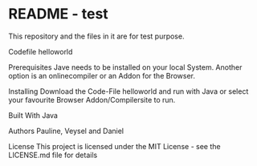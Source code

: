 # README - test

This repository and the files in it are for test purpose.

Codefile helloworld

Prerequisites
Jave needs to be installed on your local System. Another option is an onlinecompiler or an Addon for the Browser.

Installing
Download the Code-File helloworld and run with Java or select your favourite Browser Addon/Compilersite to run.

Built With
Java

Authors
Pauline, Veysel and Daniel

License
This project is licensed under the MIT License - see the LICENSE.md file for details
